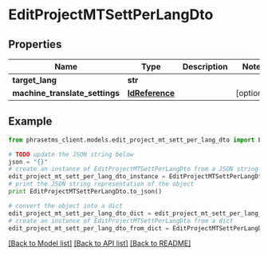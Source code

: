 # EditProjectMTSettPerLangDto

## Properties

| Name                           | Type                              | Description | Notes      |
| ------------------------------ | --------------------------------- | ----------- | ---------- |
| **target_lang**                | **str**                           |             |
| **machine_translate_settings** | [**IdReference**](IdReference.md) |             | [optional] |

## Example

```python
from phrasetms_client.models.edit_project_mt_sett_per_lang_dto import EditProjectMTSettPerLangDto

# TODO update the JSON string below
json = "{}"
# create an instance of EditProjectMTSettPerLangDto from a JSON string
edit_project_mt_sett_per_lang_dto_instance = EditProjectMTSettPerLangDto.from_json(json)
# print the JSON string representation of the object
print EditProjectMTSettPerLangDto.to_json()

# convert the object into a dict
edit_project_mt_sett_per_lang_dto_dict = edit_project_mt_sett_per_lang_dto_instance.to_dict()
# create an instance of EditProjectMTSettPerLangDto from a dict
edit_project_mt_sett_per_lang_dto_from_dict = EditProjectMTSettPerLangDto.from_dict(edit_project_mt_sett_per_lang_dto_dict)
```

[[Back to Model list]](../README.md#documentation-for-models) [[Back to API list]](../README.md#documentation-for-api-endpoints) [[Back to README]](../README.md)

